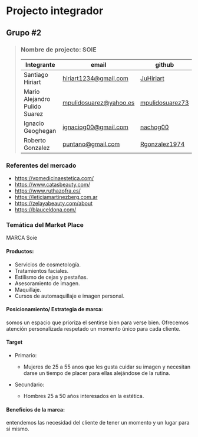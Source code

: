 # Projecto integrador

## Grupo #2

> ### Nombre de projecto: SOIE 
>
>| Integrante                    | email                  | github                             |
>|-------------------------------|------------------------|------------------------------------|
>| Santiago Hiriart              | hiriart1234@gmail.com  | [JuHiriart](https://github.com/JuHiriart)       |
>| Mario Alejandro Pulido Suarez | mpulidosuarez@yahoo.es | [mpulidosuarez73](https://github.com/mpulidosuarez73) |
>| Ignacio Geoghegan             | ignaciog00@gmail.com   | [nachog00](https://github.com/nachog00)        |
>| Roberto Gonzalez              | puntano@gmail.com      | [Rgonzalez1974](https://github.com/Rgonzalez1974)   |

### Referentes del mercado

* https://vpmedicinaestetica.com/
* https://www.catasbeauty.com/
* https://www.ruthazofra.es/
* https://leticiamartinezberg.com.ar
* https://zelayabeauty.com/about
* https://blauceldona.com/

### Temática del Market Place

MARCA Soie

#### Productos:

* Servicios de cosmetología.
* Tratamientos faciales.
* Estilismo de cejas y pestañas.
* Asesoramiento de imagen.
* Maquillaje.
* Cursos de automaquillaje e imagen personal.

#### Posicionamiento/ Estrategia de marca:

somos un espacio que prioriza el sentirse bien para verse bien. Ofrecemos atención personalizada respetado un momento único para cada cliente.

#### Target

* Primario:
  * Mujeres de 25 a 55 anos que les gusta cuidar su imagen y necesitan darse un tiempo de placer para ellas alejándose de la rutina.

* Secundario:
  * Hombres 25 a 50 años interesados en la estética.

#### Beneficios de la marca:

  entendemos las necesidad del cliente de tener un momento y un lugar para si mismo.

